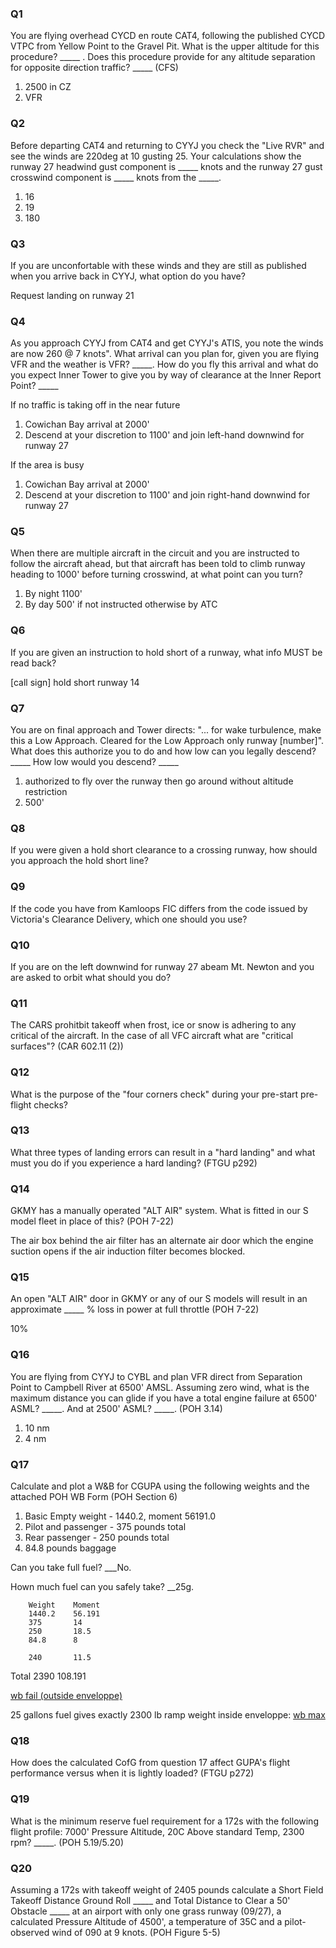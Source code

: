 ### Q1

You are flying overhead CYCD en route CAT4, following the published CYCD VTPC from Yellow Point to the Gravel Pit. What is the upper altitude for this procedure? _____ . Does this procedure provide for any altitude separation for opposite direction traffic? _____ (CFS)

1. 2500 in CZ
2. VFR

### Q2

Before departing CAT4 and returning to CYYJ you check the "Live RVR" and see the winds are 220deg at 10 gusting 25. Your calculations show the runway 27 headwind gust component is _____ knots and the runway 27 gust crosswind component is _____ knots from the _____.

1. 16
2. 19
3. 180

### Q3

If you are unconfortable with these winds and they are still as published when you arrive back in CYYJ, what option do you have?

Request landing on runway 21

### Q4

As you approach CYYJ from CAT4 and get CYYJ's ATIS, you note the winds are now 260 @ 7 knots". What arrival can you plan for, given you are flying VFR and the weather is VFR? _____. How do you fly this arrival and what do you expect Inner Tower to give you by way of clearance at the Inner Report Point? _____

If no traffic is taking off in the near future
1. Cowichan Bay arrival at 2000'
2. Descend at your discretion to 1100' and join left-hand downwind for runway 27


If the area is busy
1. Cowichan Bay arrival at 2000'
2. Descend at your discretion to 1100' and join right-hand downwind for runway 27

### Q5

When there are multiple aircraft in the circuit and you are instructed to follow the aircraft ahead, but that aircraft has been told to climb runway heading to 1000' before turning crosswind, at what point can you turn?

1. By night 1100'
2. By day 500' if not instructed otherwise by ATC

### Q6

If you are given an instruction to hold short of a runway, what info MUST be read back?

[call sign] hold short runway 14

### Q7

You are on final approach and Tower directs: "... for wake turbulence, make this a Low Approach. Cleared for the Low Approach only runway [number]". What does this authorize you to do and how low can you legally descend? _____ How low would you descend? _____

1. authorized to fly over the runway then go around without altitude restriction
2. 500'

### Q8

If you were given a hold short clearance to a crossing runway, how should you approach the hold short line?


### Q9

If the code you have from Kamloops FIC differs from the code issued by Victoria's Clearance Delivery, which one should you use?


### Q10

If you are on the left downwind for runway 27 abeam Mt. Newton and you are asked to orbit what should you do?


### Q11

The CARS prohitbit takeoff when frost, ice or snow is adhering to any critical of the aircraft. In the case of all VFC aircraft what are "critical surfaces"? (CAR 602.11 (2))

### Q12

What is the purpose of the "four corners check" during your pre-start pre-flight checks?


### Q13

What three types of landing errors can result in a "hard landing" and what must you do if you experience a hard landing? (FTGU p292)


### Q14

GKMY has a manually operated "ALT AIR" system. What is fitted in our S model fleet in place of this? (POH 7-22)

The air box behind the air filter has an alternate air door which the engine suction opens if the air induction filter becomes blocked.


### Q15

An open "ALT AIR" door in GKMY or any of our S models will result in an approximate _____ % loss in power at full throttle (POH 7-22)

10%


### Q16

You are flying from CYYJ to CYBL and plan VFR direct from Separation Point to Campbell River at 6500' AMSL. Assuming zero wind, what is the maximum distance you can glide if you have a total engine failure at 6500' ASML? _____. And at 2500' ASML? _____. (POH 3.14)

1. 10 nm
2. 4 nm

### Q17

Calculate and plot a W&B for CGUPA using the following weights and the attached POH WB Form (POH Section 6)
1. Basic Empty weight - 1440.2, moment 56191.0
2. Pilot and passenger - 375 pounds total
3. Rear passenger - 250 pounds total
4. 84.8 pounds baggage

Can you take full fuel? ___No.

Hown much fuel can you safely take? __25g.

        Weight    Moment
        1440.2    56.191
        375       14 
        250       18.5
        84.8      8
        
        240       11.5
Total   2390      108.191

[wb fail (outside enveloppe)](https://ericminio.github.io/yop-fly/wb/?flight=eyJwbGFuZSI6IkNHVVBBIiwiZnJvbnRzZWF0LTEiOiIyMDAiLCJmcm9udHNlYXQtMiI6IjE3NSIsImJhY2tzZWF0LTEiOiIxMDAiLCJiYWNrc2VhdC0yIjoiMTUwIiwiZ2FsbG9ucyI6IjQwIiwidGFuayI6IjI0MCIsImJhZ2dhZ2UxIjoiODQuOCIsImJhZ2dhZ2UyIjoiMCJ9)

25 gallons fuel gives exactly 2300 lb ramp weight inside enveloppe:
[wb max](https://ericminio.github.io/yop-fly/wb/?flight=eyJwbGFuZSI6IkNHVVBBIiwiZnJvbnRzZWF0LTEiOiIyMDAiLCJmcm9udHNlYXQtMiI6IjE3NSIsImJhY2tzZWF0LTEiOiIxMDAiLCJiYWNrc2VhdC0yIjoiMTUwIiwiZ2FsbG9ucyI6IjI1IiwidGFuayI6IjE1MCIsImJhZ2dhZ2UxIjoiODQuOCIsImJhZ2dhZ2UyIjoiMCJ9)

### Q18

How does the calculated CofG from question 17 affect GUPA's flight performance versus when it is lightly loaded? (FTGU p272)


### Q19

What is the minimum reserve fuel requirement for a 172s with the following flight profile: 7000' Pressure Altitude, 20C Above standard Temp, 2300 rpm? _____. (POH 5.19/5.20)


### Q20

Assuming a 172s with takeoff weight of 2405 pounds calculate a Short Field Takeoff Distance Ground Roll _____ and Total Distance to Clear a 50' Obstacle _____ at an airport with only one grass runway (09/27), a calculated Pressure Altitude of 4500', a temperature of 35C and a pilot-observed wind of 090 at 9 knots. (POH Figure 5-5)





